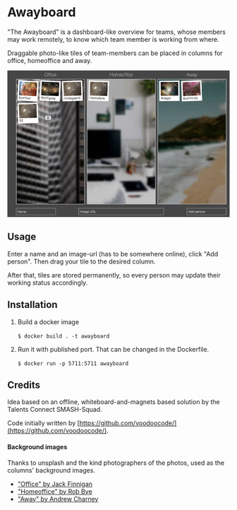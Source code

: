 # Awayboard

"The Awayboard" is a dashboard-like overview for teams, whose members may work remotely, 
to know which team member is working from where.

Draggable photo-like tiles of team-members can be placed in columns
for office, homeoffice and away.

![Screenshot displaying main features of the application](assets/screenshot.png)

## Usage
Enter a name and an image-url (has to be somewhere online), click "Add person".
Then drag your tile to the desired column.

After that, tiles are stored permanently, so every person may update their working status accordingly.


## Installation
1. Build a docker image

    `$ docker build . -t awayboard `
    
2. Run it with published port. That can be changed in the Dockerfile.

    `$ docker run -p 5711:5711 awayboard`


## Credits

Idea based on an offline, whiteboard-and-magnets based solution by the Talents Connect SMASH-Squad.

Code initially written by [https://github.com/voodoocode/](https://github.com/voodoocode/).

#### Background images
Thanks to unsplash and the kind photographers of the photos, used as the columns' background images.

* ["Office" by Jack Finnigan](https://unsplash.com/photos/qTT9w8MRLvo)
* ["Homeoffice" by Rob Bye](https://unsplash.com/photos/f6bKycd4UFc) 
* ["Away" by Andrew Charney](https://unsplash.com/photos/0Y-tc6hu5gg)